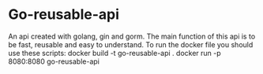 # Go-reusable-api
An api created with golang, gin and gorm. The main function of this api is to be fast, reusable and easy to understand.
To run the docker file you should use these scripts:
docker build -t go-reusable-api .
docker run -p 8080:8080 go-reusable-api

